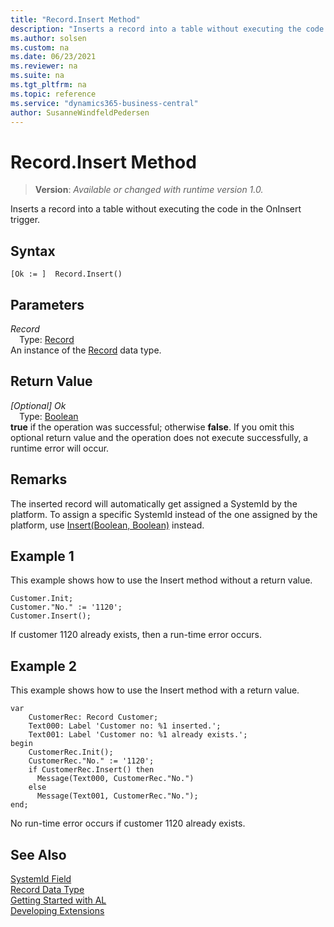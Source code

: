 ```yaml
---
title: "Record.Insert Method"
description: "Inserts a record into a table without executing the code in the OnInsert trigger."
ms.author: solsen
ms.custom: na
ms.date: 06/23/2021
ms.reviewer: na
ms.suite: na
ms.tgt_pltfrm: na
ms.topic: reference
ms.service: "dynamics365-business-central"
author: SusanneWindfeldPedersen
---
```

[//]: # (START>DO_NOT_EDIT)
[//]: # (IMPORTANT:Do not edit any of the content between here and the END>DO_NOT_EDIT.)
[//]: # (Any modifications should be made in the .xml files in the ModernDev repo.)
# Record.Insert Method
> **Version**: _Available or changed with runtime version 1.0._

Inserts a record into a table without executing the code in the OnInsert trigger.


## Syntax
```AL
[Ok := ]  Record.Insert()
```

## Parameters
*Record*  
&emsp;Type: [Record](record-data-type.md)  
An instance of the [Record](record-data-type.md) data type.  

## Return Value
*[Optional] Ok*  
&emsp;Type: [Boolean](../boolean/boolean-data-type.md)  
**true** if the operation was successful; otherwise **false**.   If you omit this optional return value and the operation does not execute successfully, a runtime error will occur.  


[//]: # (IMPORTANT: END>DO_NOT_EDIT)


## Remarks

The inserted record will automatically get assigned a SystemId by the platform. To assign a specific SystemId instead of the one assigned by the platform, use [Insert(Boolean, Boolean)](record-insert-boolean-boolean-method.md) instead.

## Example 1

This example shows how to use the Insert method without a return value.  
  
```al
Customer.Init;  
Customer."No." := '1120';  
Customer.Insert();  
```  
  
If customer 1120 already exists, then a run-time error occurs.  

## Example 2
  
This example shows how to use the Insert method with a return value.

```al
var
    CustomerRec: Record Customer;
    Text000: Label 'Customer no: %1 inserted.';
    Text001: Label 'Customer no: %1 already exists.';
begin
    CustomerRec.Init();  
    CustomerRec."No." := '1120';  
    if CustomerRec.Insert() then  
      Message(Text000, CustomerRec."No.")  
    else  
      Message(Text001, CustomerRec."No.");
end;
```

No run-time error occurs if customer 1120 already exists. 
 
## See Also

[SystemId Field](../../devenv-table-system-fields.md#systemid)  
[Record Data Type](record-data-type.md)  
[Getting Started with AL](../../devenv-get-started.md)  
[Developing Extensions](../../devenv-dev-overview.md)